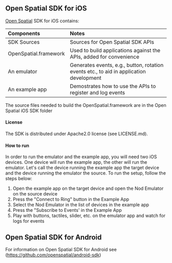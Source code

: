 ## Open Spatial SDK for iOS

[Open Spatial](http://openspatial.net) SDK for iOS contains:

| Components            | Notes
| :---------            | :----
| SDK Sources           | Sources for Open Spatial SDK APIs
| OpenSpatial.framework | Used to build applications against the APIs, added for convenience
| An emulator           | Generates events, e.g., button, rotation events etc., to aid in application development
| An example app        | Demostrates how to use the APIs to register and log events

The source files needed to build the OpenSpatial.framework are in the Open Spatial iOS SDK folder

#### License
The SDK is distributed under Apache2.0 license (see LICENSE.md).

#### How to run

In order to run the emulator and the example app, you will need two iOS devices. One device will run the example app, the other will run the emulator. Let's call the device running the example app the target device and the device running the emulator the source. To run the setup, follow the steps below:

1. Open the example app on the target device and open the Nod Emulator on the source device
2. Press the "Connect to Ring" button in the Example App
2. Select the Nod Emulator in the list of devices in the example app
3. Press the "Subscribe to Events' in the Example App
4. Play with buttons, tactiles, slider, etc. on the emulator app and watch for logs for events

## Open Spatial SDK for Android

For information on Open Spatial SDK for Android see (https://github.com/openspatial/android-sdk)
